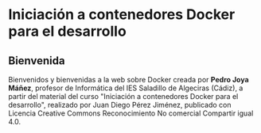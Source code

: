 # Iniciación a contenedores Docker para el desarrollo

## Bienvenida

Bienvenidos y bienvenidas a la web sobre Docker creada por **Pedro Joya Máñez**, profesor de Informática del IES Saladillo de Algeciras (Cádiz), a partir del material del curso "Iniciación a contenedores Docker para el desarrollo", realizado por Juan Diego Pérez Jiménez, publicado con Licencia Creative Commons Reconocimiento No comercial Compartir igual 4.0. 
